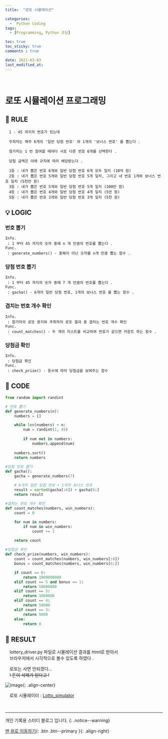```yaml
---
title:  "로또 시뮬레이션" 

categories:
  -  Python Coding
tags:
  - [Programming, Python 코딩]

toc: true
toc_sticky: true
comments : true

date: 2021-03-03
last_modified_at: 
---
```


<br>

# 로또 시뮬레이션 프로그래밍

## 🔔  RULE
```
　1 - 45 까지의 번호가 있는데   

　주최자는 매주 6개의 '일반 당첨 번호' 와 1개의 '보너스 번호' 를 뽑는다 .

　참가자는 1 번 참여할 때마다 서로 다른 번호 6개를 선택한다 .

　당첨 금액은 아래 규칙에 따라 배당받는다 .
```
```
　1등 : 내가 뽑은 번호 6개와 일반 당첨 번호 6개 모두 일치 (10억 원)
　2등 : 내가 뽑은 번호 5개와 일반 당첨 번호 5개 일치, 그리고 내 번호 1개와 보너스 번호 일치 (5천만 원)
　3등 : 내가 뽑은 번호 5개와 일반 당첨 번호 5개 일치 (100만 원)
　4등 : 내가 뽑은 번호 4개와 일반 당첨 번호 4개 일치 (5만 원)
　5등 : 내가 뽑은 번호 3개와 일반 당첨 번호 3개 일치 (5천 원)
```

## 💡 LOGIC

### 번호 뽑기
```
Info. 
 : 1 부터 45 까지의 숫자 중에 n 개 만큼의 번호를 뽑는다 .
Func. 
 : generate_numbers() - 중복이 아닌 숫자를 n개 만큼 뽑는 함수 .
```
### 당첨 번호 뽑기
```
Info. 
 : 1 부터 45 까지의 숫자 중에 7 개 만큼의 번호를 뽑는다 .
Func. 
 : gacha() - 6개의 일반 당첨 번호, 1개의 보너스 번호 를 뽑는 함수 .
```
### 겹치는 번호 개수 확인
```
Info. 
 : 참가자의 로또 용지와 주최자의 로또 결과 중 겹치는 번호 개수 확인
Func. 
 : count_matches() - 두 개의 리스트를 비교하여 번호가 같으면 카운트 하는 함수 .
```
### 당첨금 확인
```
Info. 
 : 당첨금 확인
Func. 
 : check_prize() - 등수에 따라 당첨금을 보여주는 함수
```

## 💾 CODE
```python
from random import randint

# 번호 뽑기
def generate_numbers(n):
    numbers = []

    while len(numbers) < n:
        num = randint(1, 45)
        
        if num not in numbers:
            numbers.append(num)
	
    numbers.sort()
    return numbers
	
#당첨 번호 뽑기
def gacha():
    gacha = generate_numbers(7)

    # 6개의 일반 당첨 번호 + 1개의 보너스 번호
    result = sorted(gacha[:6]) + gacha[6:]
    return result
	
#겹치는 번호 개수 확인
def count_matches(numbers, win_numbers):
    count = 0

    for num in numbers:
        if num in win_numbers:
            count += 1

    return count
	
#당첨금 확인
def check_prize(numbers, win_numbers):
    count = count_matches(numbers, win_numbers[:6])
    bonus = count_matches(numbers, win_numbers[6:])

    if count == 6:
        return 1000000000
    elif count == 5 and bonus == 1:
        return 50000000
    elif count == 5:
        return 1000000
    elif count == 4:
        return 50000
    elif count == 3:
        return 5000
    else:
        return 0
```
## 💎 RESULT

　lottery_driver.py 파일로 시뮬레이션 결과를 html로 받아서   
　브라우저에서 시각적으로 볼수 있도록 하였다 .

　로또는 사면 안되겠다...   
　~~! 돈이 삭제가 된다고 !~~

![image](https://user-images.githubusercontent.com/50429028/109773675-d2211000-7c42-11eb-8d10-c27b9cd05436.png){: .align-center}


　로또 시뮬레이터 : [Lotto_simulator][githublink]

[githublink]: https://github.com/onzero98/lotto_simulate "onzer98 깃허브로 이동"
<br>

***

개인 기록용 스터디 블로그 입니다.
{: .notice--warning}

[맨 위로 이동하기](#){: .btn .btn--primary }{: .align-right}